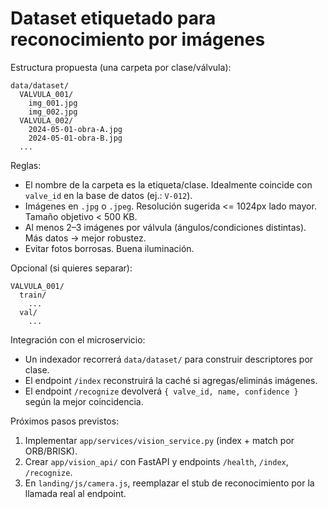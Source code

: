 # Dataset etiquetado para reconocimiento por imágenes

Estructura propuesta (una carpeta por clase/válvula):

```
data/dataset/
  VALVULA_001/
    img_001.jpg
    img_002.jpg
  VALVULA_002/
    2024-05-01-obra-A.jpg
    2024-05-01-obra-B.jpg
  ...
```

Reglas:
- El nombre de la carpeta es la etiqueta/clase. Idealmente coincide con `valve_id` en la base de datos (ej.: `V-012`).
- Imágenes en `.jpg` o `.jpeg`. Resolución sugerida <= 1024px lado mayor. Tamaño objetivo < 500 KB.
- Al menos 2–3 imágenes por válvula (ángulos/condiciones distintas). Más datos → mejor robustez.
- Evitar fotos borrosas. Buena iluminación.

Opcional (si quieres separar):
```
VALVULA_001/
  train/
    ...
  val/
    ...
```

Integración con el microservicio:
- Un indexador recorrerá `data/dataset/` para construir descriptores por clase.
- El endpoint `/index` reconstruirá la caché si agregas/eliminás imágenes.
- El endpoint `/recognize` devolverá `{ valve_id, name, confidence }` según la mejor coincidencia.

Próximos pasos previstos:
1) Implementar `app/services/vision_service.py` (index + match por ORB/BRISK).
2) Crear `app/vision_api/` con FastAPI y endpoints `/health`, `/index`, `/recognize`.
3) En `landing/js/camera.js`, reemplazar el stub de reconocimiento por la llamada real al endpoint.
